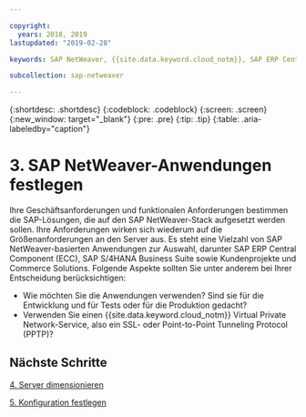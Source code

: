 ```yaml
---

copyright:
  years: 2018, 2019
lastupdated: "2019-02-28"

keywords: SAP NetWeaver, {{site.data.keyword.cloud_notm}}, SAP ERP Central Component, ECC, SAP S/4HANA Business Suite, SAP Certified

subcollection: sap-netweaver

---
```


{:shortdesc: .shortdesc}
{:codeblock: .codeblock}
{:screen: .screen}
{:new_window: target="_blank"}
{:pre: .pre}
{:tip: .tip}
{:table: .aria-labeledby="caption"}


# 3. SAP NetWeaver-Anwendungen festlegen

Ihre Geschäftsanforderungen und funktionalen Anforderungen bestimmen die SAP-Lösungen, die auf den SAP NetWeaver-Stack aufgesetzt werden sollen. Ihre Anforderungen wirken sich wiederum auf die Größenanforderungen an den Server aus. Es steht eine Vielzahl von SAP NetWeaver-basierten Anwendungen zur Auswahl, darunter SAP ERP Central Component (ECC), SAP S/4HANA Business Suite sowie Kundenprojekte und Commerce Solutions. Folgende Aspekte sollten Sie unter anderem bei Ihrer Entscheidung berücksichtigen:

  * Wie möchten Sie die Anwendungen verwenden? Sind sie für die Entwicklung und für Tests oder für die Produktion gedacht?
  * Verwenden Sie einen {{site.data.keyword.cloud_notm}} Virtual Private Network-Service, also ein SSL- oder Point-to-Point Tunneling Protocol (PPTP)?

## Nächste Schritte

  [4. Server dimensionieren](/docs/infrastructure/sap-netweaver?topic=sap-netweaver-size_the_server#size_the_server)

  [5. Konfiguration festlegen](/docs/infrastructure/sap-netweaver?topic=sap-netweaver-determine_configuration#determine_configuration)
